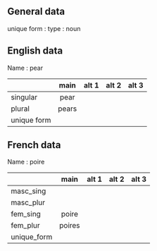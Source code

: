 ## General data

unique form :
type : noun

## English data

Name : pear

|             | main  | alt 1 | alt 2 | alt 3 |
| :---------- | :---: | :---: | :---: | ----- |
| singular    | pear  |       |       |       |
| plural      | pears |       |       |       |
| unique form |       |       |       |       |

## French data

Name : poire

|             |  main  | alt 1 | alt 2 | alt 3 |
| :---------- | :----: | :---: | :---: | :---: |
| masc_sing   |        |       |       |       |
| masc_plur   |        |       |       |       |
| fem_sing    | poire  |       |       |       |
| fem_plur    | poires |       |       |       |
| unique_form |        |       |       |       |


